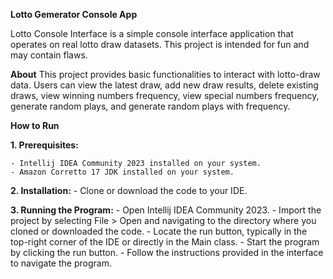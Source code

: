 **Lotto Gemerator Console App**

Lotto Console Interface is a simple console interface application that operates on real lotto draw datasets. This project is intended for fun and may contain flaws.

**About**
This project provides basic functionalities to interact with lotto-draw data. Users can view the latest draw, add new draw results, delete existing draws, view winning numbers frequency, view special numbers frequency, generate random plays, and generate random plays with frequency.

**How to Run**

**1. Prerequisites:**

    - Intellij IDEA Community 2023 installed on your system.
    - Amazon Corretto 17 JDK installed on your system.
    
**2. Installation:**
    - Clone or download the code to your IDE.
    
**3. Running the Program:**
    - Open Intellij IDEA Community 2023.
    - Import the project by selecting File > Open and navigating to the directory where you cloned or downloaded the code.
    - Locate the run button, typically in the top-right corner of the IDE or directly in the Main class.
    - Start the program by clicking the run button.
    - Follow the instructions provided in the interface to navigate the program.
